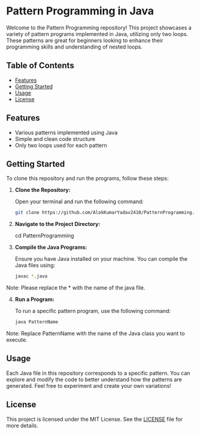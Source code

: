 # Pattern Programming in Java

Welcome to the Pattern Programming repository! This project showcases a variety of pattern programs implemented in Java, utilizing only two loops. These patterns are great for beginners looking to enhance their programming skills and understanding of nested loops.

## Table of Contents

- [Features](#features)
- [Getting Started](#getting-started)
- [Usage](#usage)
- [License](#license)

## Features

- Various patterns implemented using Java
- Simple and clean code structure
- Only two loops used for each pattern

## Getting Started

To clone this repository and run the programs, follow these steps:

1. **Clone the Repository:**

   Open your terminal and run the following command:

   ```bash
   git clone https://github.com/AlokKumarYadav2410/PatternProgramming.git
   
2. **Navigate to the Project Directory:**
   
   cd PatternProgramming
   
3. **Compile the Java Programs:**
   
   Ensure you have Java installed on your machine. You can compile the Java files using:
   ```bash
   javac *.java
  Note: Please replace the * with the name of the java file.
   
4. **Run a Program:**
   
   To run a specific pattern program, use the following command:
   ```bash
   java PatternName
   
  Note: Replace PatternName with the name of the Java class you want to execute.

## Usage
   Each Java file in this repository corresponds to a specific pattern. You can explore and modify the code to better understand how the patterns are generated. Feel free to experiment and create your own variations!
   
## License
This project is licensed under the MIT License. See the [LICENSE](https://github.com/AlokKumarYadav2410/PatternProgramming/blob/d65d6d911fc3af3168feb18936aace3eb522194f/LICENSE) file for more details.
